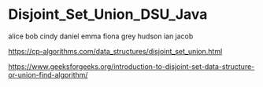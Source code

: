 # Disjoint_Set_Union_DSU_Java

alice bob cindy daniel emma fiona grey hudson ian jacob

https://cp-algorithms.com/data_structures/disjoint_set_union.html

https://www.geeksforgeeks.org/introduction-to-disjoint-set-data-structure-or-union-find-algorithm/